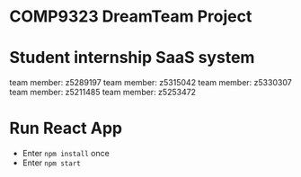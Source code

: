 # COMP9323 DreamTeam Project
# Student internship SaaS system 
team member: z5289197
team member: z5315042
team member: z5330307
team member: z5211485
team member: z5253472


# Run React App
- Enter `npm install` once
- Enter `npm start`
